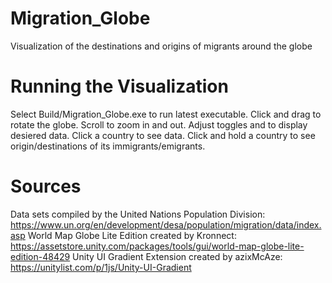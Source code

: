 # Migration_Globe
Visualization of the destinations and origins of migrants around the globe

# Running the Visualization
Select Build/Migration_Globe.exe to run latest executable.
Click and drag to rotate the globe. Scroll to zoom in and out.
Adjust toggles and to display desiered data.
Click a country to see data.
Click and hold a country to see origin/destinations of its immigrants/emigrants.

# Sources
Data sets compiled by the United Nations Population Division: https://www.un.org/en/development/desa/population/migration/data/index.asp
World Map Globe Lite Edition created by Kronnect: https://assetstore.unity.com/packages/tools/gui/world-map-globe-lite-edition-48429
Unity UI Gradient Extension created by azixMcAze: https://unitylist.com/p/1js/Unity-UI-Gradient
